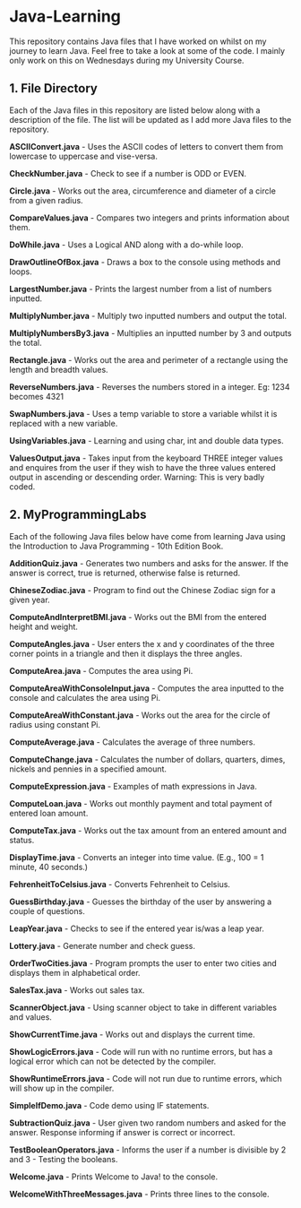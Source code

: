 # Java-Learning
This repository contains Java files that I have worked on whilst on my journey to learn Java. Feel free to take a look at some of the code. I mainly only work on this on Wednesdays during my University Course.

## 1. File Directory
Each of the Java files in this repository are listed below along with a description of the file. The list will be updated as I add more Java files to the repository.

**ASCIIConvert.java** - Uses the ASCII codes of letters to convert them from lowercase to uppercase and vise-versa.

**CheckNumber.java** - Check to see if a number is ODD or EVEN.

**Circle.java** - Works out the area, circumference and diameter of a circle from a given radius.

**CompareValues.java** - Compares two integers and prints information about them.

**DoWhile.java** - Uses a Logical AND along with a do-while loop.

**DrawOutlineOfBox.java** - Draws a box to the console using methods and loops.

**LargestNumber.java** - Prints the largest number from a list of numbers inputted.

**MultiplyNumber.java** - Multiply two inputted numbers and output the total.

**MultiplyNumbersBy3.java** - Multiplies an inputted number by 3 and outputs the total.

**Rectangle.java** - Works out the area and perimeter of a rectangle using the length and breadth values.

**ReverseNumbers.java** - Reverses the numbers stored in a integer. Eg: 1234 becomes 4321

**SwapNumbers.java** - Uses a temp variable to store a variable whilst it is replaced with a new variable.

**UsingVariables.java** - Learning and using char, int and double data types.

**ValuesOutput.java** - Takes input from the keyboard THREE integer values and enquires from the user if they wish to have the three values entered output in ascending or descending order. Warning: This is very badly coded.

## 2. MyProgrammingLabs
Each of the following Java files below have come from learning Java using the Introduction to Java Programming - 10th Edition Book.

**AdditionQuiz.java** - Generates two numbers and asks for the answer. If the answer is correct, true is returned, otherwise false is returned.

**ChineseZodiac.java** - Program to find out the Chinese Zodiac sign for a given year.

**ComputeAndInterpretBMI.java** - Works out the BMI from the entered height and weight.

**ComputeAngles.java** - User enters the x and y coordinates of the three corner points in a triangle and then it displays the three angles.

**ComputeArea.java** - Computes the area using Pi.

**ComputeAreaWithConsoleInput.java** - Computes the area inputted to the console and calculates the area using Pi.

**ComputeAreaWithConstant.java** - Works out the area for the circle of radius using constant Pi.

**ComputeAverage.java** - Calculates the average of three numbers.

**ComputeChange.java** - Calculates the number of dollars, quarters, dimes, nickels and pennies in a specified amount.

**ComputeExpression.java** - Examples of math expressions in Java.

**ComputeLoan.java** - Works out monthly payment and total payment of entered loan amount.

**ComputeTax.java** - Works out the tax amount from an entered amount and status.

**DisplayTime.java** - Converts an integer into time value. (E.g., 100 = 1 minute, 40 seconds.)

**FehrenheitToCelsius.java** - Converts Fehrenheit to Celsius.

**GuessBirthday.java** - Guesses the birthday of the user by answering a couple of questions.

**LeapYear.java** - Checks to see if the entered year is/was a leap year.

**Lottery.java** - Generate number and check guess.

**OrderTwoCities.java** - Program prompts the user to enter two cities and displays them in alphabetical order.

**SalesTax.java** - Works out sales tax.

**ScannerObject.java** - Using scanner object to take in different variables and values.

**ShowCurrentTime.java** - Works out and displays the current time.

**ShowLogicErrors.java** - Code will run with no runtime errors, but has a logical error which can not be detected by the compiler.

**ShowRuntimeErrors.java** - Code will not run due to runtime errors, which will show up in the compiler.

**SimpleIfDemo.java** - Code demo using IF statements.

**SubtractionQuiz.java** - User given two random numbers and asked for the answer. Response informing if answer is correct or incorrect.

**TestBooleanOperators.java** - Informs the user if a number is divisible by 2 and 3 - Testing the booleans.

**Welcome.java** - Prints Welcome to Java! to the console.

**WelcomeWithThreeMessages.java** - Prints three lines to the console.
